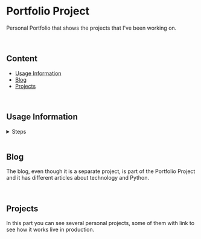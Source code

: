 # Portfolio Project

Personal Portfolio that shows the projects that I've been working on.

<br />

## Content
* [Usage Information](#usage-information)
* [Blog](#blog)
* [Projects](#projects)

<br/>

## Usage Information

<details>
<summary>Steps</summary>


* Clone the repository.
* Create project virtual environment inside **personal_portfolio** directory:

```
python3 -m venv env_perport
```

* Activate your virtual enviroment and install required python modules:
```
source env_perport/bin/activate
python -m pip install -r requirements.txt
```

* Go to Django project **personal_portfolio** directory and execute:
```
python manage.py makemigrations
python manage.py migrate
```

* Startup the Django server:
```
python manage.py runserver
```
</details>

<br/>

## Blog
The blog, even though it is a separate project, is part of the Portfolio Project and it has different articles about technology and Python.

<br/>

## Projects
In this part you can see several personal projects, some of them with link to see how it works live in production.

